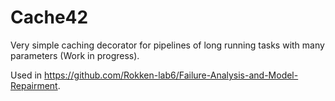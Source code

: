 # Cache42

Very simple caching decorator for pipelines of long running tasks with many parameters (Work in progress).


Used in https://github.com/Rokken-lab6/Failure-Analysis-and-Model-Repairment.
